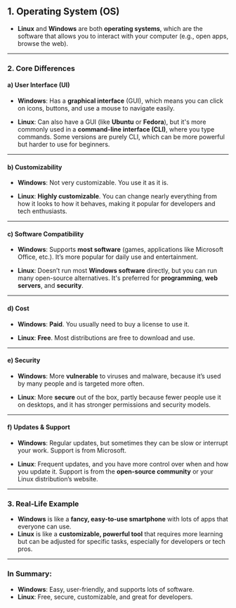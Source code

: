 ## **1. Operating System (OS)**

- **Linux** and **Windows** are both **operating systems**, which are the software that allows you to interact with your computer (e.g., open apps, browse the web).
  
---

### **2. Core Differences**

#### **a) User Interface (UI)**

- **Windows**: Has a **graphical interface** (GUI), which means you can click on icons, buttons, and use a mouse to navigate easily.
  
- **Linux**: Can also have a GUI (like **Ubuntu** or **Fedora**), but it's more commonly used in a **command-line interface (CLI)**, where you type commands. Some versions are purely CLI, which can be more powerful but harder to use for beginners.

---

#### **b) Customizability**

- **Windows**: Not very customizable. You use it as it is.
  
- **Linux**: **Highly customizable**. You can change nearly everything from how it looks to how it behaves, making it popular for developers and tech enthusiasts.

---

#### **c) Software Compatibility**

- **Windows**: Supports **most software** (games, applications like Microsoft Office, etc.). It’s more popular for daily use and entertainment.
  
- **Linux**: Doesn’t run most **Windows software** directly, but you can run many open-source alternatives. It's preferred for **programming**, **web servers**, and **security**.

---

#### **d) Cost**

- **Windows**: **Paid**. You usually need to buy a license to use it.
  
- **Linux**: **Free**. Most distributions are free to download and use.

---

#### **e) Security**

- **Windows**: More **vulnerable** to viruses and malware, because it’s used by many people and is targeted more often.
  
- **Linux**: More **secure** out of the box, partly because fewer people use it on desktops, and it has stronger permissions and security models.

---

#### **f) Updates & Support**

- **Windows**: Regular updates, but sometimes they can be slow or interrupt your work. Support is from Microsoft.
  
- **Linux**: Frequent updates, and you have more control over when and how you update it. Support is from the **open-source community** or your Linux distribution’s website.

---

### **3. Real-Life Example**

- **Windows** is like a **fancy, easy-to-use smartphone** with lots of apps that everyone can use.
- **Linux** is like a **customizable, powerful tool** that requires more learning but can be adjusted for specific tasks, especially for developers or tech pros.

---

### **In Summary:**

- **Windows**: Easy, user-friendly, and supports lots of software.
- **Linux**: Free, secure, customizable, and great for developers.


